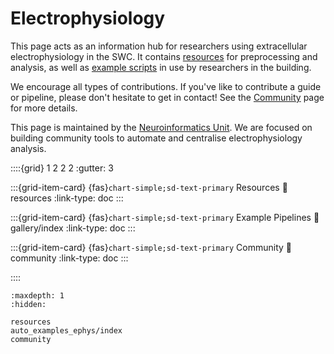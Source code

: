 # Electrophysiology

This page acts as an information hub for researchers using
extracellular electrophysiology in the SWC. It contains
[resources](resources.md)
for preprocessing and analysis, as well as
[example scripts](gallery/index)
in use by researchers in the building.

We encourage all types of contributions. If you've like to contribute a guide or pipeline,
please don't hesitate to get in contact! See the
[Community](community.md)
page for more details.

This page is maintained by the [Neuroinformatics Unit](https://neuroinformatics.dev).
We are focused on building community tools to automate
and centralise electrophysiology analysis.


::::{grid} 1 2 2 2
:gutter: 3

:::{grid-item-card} {fas}`chart-simple;sd-text-primary` Resources
:link: resources
:link-type: doc
:::

:::{grid-item-card} {fas}`chart-simple;sd-text-primary` Example Pipelines
:link: gallery/index
:link-type: doc
:::

:::{grid-item-card} {fas}`chart-simple;sd-text-primary` Community
:link: community
:link-type: doc
:::

::::

```{toctree}
:maxdepth: 1
:hidden:

resources
auto_examples_ephys/index
community
```
